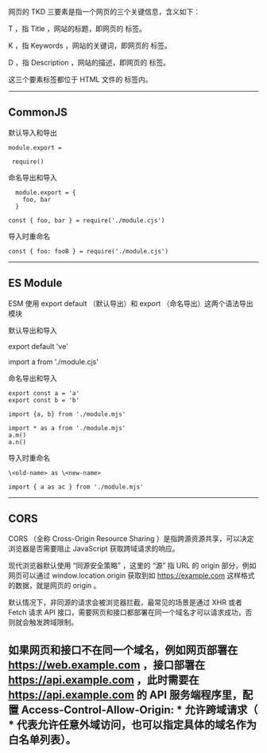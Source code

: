 网页的 TKD 三要素是指一个网页的三个关键信息，含义如下：

T ，指 Title ，网站的标题，即网页的 <title>网站的标题</title> 标签。

K ，指 Keywords ，网站的关键词，即网页的 <meta name="Keywords" content="关键词1,关键词2,关键词3" /> 标签。

D ，指 Description ，网站的描述，即网页的 <meta name="description" content="网站的描述" /> 标签。

这三个要素标签都位于 HTML 文件的 <head /> 标签内。

---


## CommonJS 

默认导入和导出 
  
  `module.export = `
  
 ` require()`
 
命名导出和导入
```
  module.export = {
    foo, bar
  }
  ```
  `const { foo, bar } = require('./module.cjs')`
  
导入时重命名
 
   `const { foo: fooB } = require('./module.cjs')`
   
---
 
## ES Module

ESM 使用 export default （默认导出）和 export （命名导出）这两个语法导出模块

默认导出和导入

  export default 've'
  
  import a from './module.cjs'
  
命名导出和导入
  ```
  export const a = 'a'
  export const b = 'b'
  
  import {a, b} from './module.mjs'
  
  import * as a from './module.mjs'
  a.m()
  a.n()
  ```
导入时重命名
  ```
  \<old-name> as \<new-name>

  import { a as ac } from './module.mjs'
  ```
  
---
  
## CORS
CORS （全称 Cross-Origin Resource Sharing ）是指跨源资源共享，可以决定浏览器是否需要阻止 JavaScript 获取跨域请求的响应。

现代浏览器默认使用 “同源安全策略” ，这里的 “源” 指 URL 的 origin 部分，例如网页可以通过 window.location.origin 获取到如 https://example.com 这样格式的数据，就是网页的 origin 。

默认情况下，非同源的请求会被浏览器拦截，最常见的场景是通过 XHR 或者 Fetch 请求 API 接口，需要网页和接口都部署在同一个域名才可以请求成功，否则就会触发跨域限制。

如果网页和接口不在同一个域名，例如网页部署在 https://web.example.com ，接口部署在 https://api.example.com ，此时需要在 https://api.example.com 的 API 服务端程序里，配置 Access-Control-Allow-Origin: * 允许跨域请求（ * 代表允许任意外域访问，也可以指定具体的域名作为白名单列表）。
---

